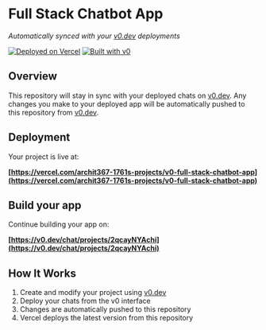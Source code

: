 # Full Stack Chatbot App

*Automatically synced with your [v0.dev](https://v0.dev) deployments*

[![Deployed on Vercel](https://img.shields.io/badge/Deployed%20on-Vercel-black?style=for-the-badge&logo=vercel)](https://vercel.com/archit367-1761s-projects/v0-full-stack-chatbot-app)
[![Built with v0](https://img.shields.io/badge/Built%20with-v0.dev-black?style=for-the-badge)](https://v0.dev/chat/projects/2qcayNYAchi)

## Overview

This repository will stay in sync with your deployed chats on [v0.dev](https://v0.dev).
Any changes you make to your deployed app will be automatically pushed to this repository from [v0.dev](https://v0.dev).

## Deployment

Your project is live at:

**[https://vercel.com/archit367-1761s-projects/v0-full-stack-chatbot-app](https://vercel.com/archit367-1761s-projects/v0-full-stack-chatbot-app)**

## Build your app

Continue building your app on:

**[https://v0.dev/chat/projects/2qcayNYAchi](https://v0.dev/chat/projects/2qcayNYAchi)**

## How It Works

1. Create and modify your project using [v0.dev](https://v0.dev)
2. Deploy your chats from the v0 interface
3. Changes are automatically pushed to this repository
4. Vercel deploys the latest version from this repository